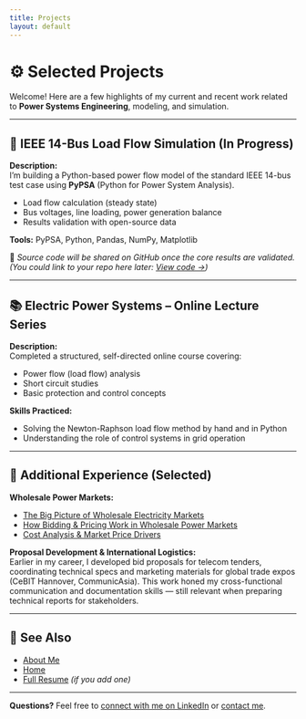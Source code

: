 ```yaml
---
title: Projects
layout: default
---
```


# ⚙️ Selected Projects

Welcome! Here are a few highlights of my current and recent work related to **Power Systems Engineering**, modeling, and simulation.

---

## 🔌 IEEE 14-Bus Load Flow Simulation (In Progress)

**Description:**  
I’m building a Python-based power flow model of the standard IEEE 14-bus test case using **PyPSA** (Python for Power System Analysis).  
- Load flow calculation (steady state)  
- Bus voltages, line loading, power generation balance  
- Results validation with open-source data

**Tools:** PyPSA, Python, Pandas, NumPy, Matplotlib

📂 _Source code will be shared on GitHub once the core results are validated._  
_(You could link to your repo here later: [View code →](https://github.com/yourusername/14bus-loadflow))_

---

## 📚 Electric Power Systems – Online Lecture Series

**Description:**  
Completed a structured, self-directed online course covering:  
- Power flow (load flow) analysis  
- Short circuit studies  
- Basic protection and control concepts

**Skills Practiced:**  
- Solving the Newton-Raphson load flow method by hand and in Python  
- Understanding the role of control systems in grid operation

---

## 📝 Additional Experience (Selected)
**Wholesale Power Markets:**
- [The Big Picture of Wholesale Electricity Markets](./zoom_out.md)
- [How Bidding & Pricing Work in Wholesale Power Markets](./market-pricing.md)
- [Cost Analysis & Market Price Drivers](./cost-drivers.md)

**Proposal Development & International Logistics:**  
Earlier in my career, I developed bid proposals for telecom tenders, coordinating technical specs and marketing materials for global trade expos (CeBIT Hannover, CommunicAsia). This work honed my cross-functional communication and documentation skills — still relevant when preparing technical reports for stakeholders.

---

## 🔗 See Also

- [About Me](./about.md)  
- [Home](./index.md)  
- [Full Resume](./resume.md) _(if you add one)_

---

**Questions?** Feel free to [connect with me on LinkedIn](https://www.linkedin.com/in/YOUR-LINKEDIN) or [contact me](mailto:youremail@example.com).